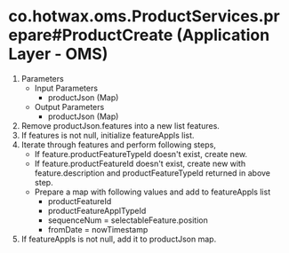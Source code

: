 # co.hotwax.oms.ProductServices.prepare#ProductCreate (Application Layer - OMS)
1. Parameters
    * Input Parameters
        * productJson (Map)
    * Output Parameters
        * productJson (Map)
2. Remove productJson.features into a new list features.
3. If features is not null, initialize featureAppls list.
4. Iterate through features and perform following steps,
    * If feature.productFeatureTypeId doesn't exist, create new.
    * If feature.productFeatureId doesn't exist, create new with feature.description and productFeatureTypeId returned in above step.
    * Prepare a map with following values and add to featureAppls list
        * productFeatureId
        * productFeatureApplTypeId
        * sequenceNum = selectableFeature.position
        * fromDate = nowTimestamp
5. If featureAppls is not null, add it to productJson map.